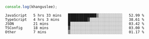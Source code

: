 ```js
console.log(khanguslee);
```

<!--START_SECTION:waka-->

```text
JavaScript   5 hrs 33 mins   █████████████▒░░░░░░░░░░░   52.99 %
TypeScript   4 hrs 3 mins    █████████▓░░░░░░░░░░░░░░░   38.61 %
JSON         21 mins         █░░░░░░░░░░░░░░░░░░░░░░░░   03.42 %
TSConfig     18 mins         ▓░░░░░░░░░░░░░░░░░░░░░░░░   03.00 %
Other        7 mins          ▒░░░░░░░░░░░░░░░░░░░░░░░░   01.17 %
```

<!--END_SECTION:waka-->

<!--
**khanguslee/khanguslee** is a ✨ _special_ ✨ repository because its `README.md` (this file) appears on your GitHub profile.

Here are some ideas to get you started:

- 🔭 I’m currently working on ...
- 🌱 I’m currently learning ...
- 👯 I’m looking to collaborate on ...
- 🤔 I’m looking for help with ...
- 💬 Ask me about ...
- 📫 How to reach me: ...
- 😄 Pronouns: ...
- ⚡ Fun fact: ...
-->
